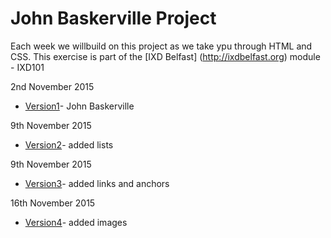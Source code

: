 John Baskerville Project
========================

Each week we willbuild on this project as we take ypu through HTML and CSS. This exercise is part of the [IXD Belfast] (http://ixdbelfast.org) module - IXD101

2nd November 2015

+ [Version1](https://Chriskeno.github.io/john-baskerville/john_baskerville_version1.html)- John Baskerville
 
9th November 2015

+ [Version2](https://Chriskeno.github.io/john-baskerville/john_baskerville_version2.html)- added lists

9th November 2015

+ [Version3](https://Chriskeno.github.io/john-baskerville/john_baskerville_version3.html)- added links and anchors
 
16th November 2015

+ [Version4](https://Chriskeno.github.io/john-baskerville/john_baskerville_version4.html)- added images

